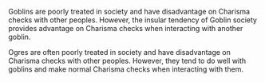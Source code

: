 Goblins are poorly treated in society and have disadvantage on Charisma checks with other peoples. However, the insular tendency of Goblin society provides advantage on Charisma checks when interacting with another goblin.

Ogres are often poorly treated in society and have disadvantage on Charisma checks with other peoples. However, they tend to do well with goblins and make normal Charisma checks when interacting with them.